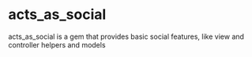 acts_as_social
==============

acts_as_social is a gem that provides basic social features, like view and controller helpers and models